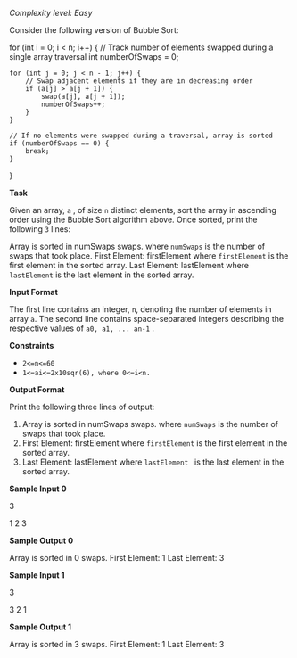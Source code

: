 _Complexity level: Easy_

Consider the following version of Bubble Sort:

for (int i = 0; i < n; i++) {
    // Track number of elements swapped during a single array traversal
    int numberOfSwaps = 0;
    
    for (int j = 0; j < n - 1; j++) {
        // Swap adjacent elements if they are in decreasing order
        if (a[j] > a[j + 1]) {
            swap(a[j], a[j + 1]);
            numberOfSwaps++;
        }
    }
    
    // If no elements were swapped during a traversal, array is sorted
    if (numberOfSwaps == 0) {
        break;
    }
}

**Task** 

Given an array, `a` , of size `n` distinct elements, sort the array in ascending order using the Bubble Sort algorithm above. Once sorted, print the following `3` lines:

Array is sorted in numSwaps swaps. 
where `numSwaps` is the number of swaps that took place.
First Element: firstElement 
where `firstElement` is the first element in the sorted array.
Last Element: lastElement 
where `lastElement` is the last element in the sorted array.

**Input Format**

The first line contains an integer, `n`, denoting the number of elements in array `a`. 
The second line contains  space-separated integers describing the respective values of `a0, a1, ... an-1` .

**Constraints**
- `2<=n<=60`
 - `1<=ai<=2x10sqr(6), where 0<=i<n.`
 
**Output Format**
 
Print the following three lines of output:

 1. Array is sorted in numSwaps swaps. 
where `numSwaps` is the number of swaps that took place.
 2. First Element: firstElement 
where `firstElement` is the first element in the sorted array.
 3. Last Element: lastElement 
where `lastElement ` is the last element in the sorted array.

**Sample Input 0**

3

1 2 3

**Sample Output 0**

Array is sorted in 0 swaps.
First Element: 1
Last Element: 3

**Sample Input 1**

3

3 2 1

**Sample Output 1**

Array is sorted in 3 swaps.
First Element: 1
Last Element: 3

